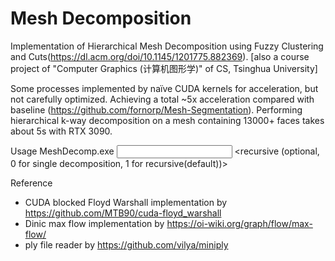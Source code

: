 # Mesh Decomposition
Implementation of Hierarchical Mesh Decomposition using Fuzzy Clustering and Cuts(https://dl.acm.org/doi/10.1145/1201775.882369). [also a course project of "Computer Graphics (计算机图形学)" of CS, Tsinghua University]

Some processes implemented by naïve CUDA kernels for acceleration, but not carefully optimized. Achieving a total ~5x acceleration compared with baseline (https://github.com/fornorp/Mesh-Segmentation). Performing hierarchical k-way decomposition on a mesh containing 13000+ faces takes about 5s with RTX 3090.

Usage
MeshDecomp.exe <input> <output> <recursive (optional, 0 for single decomposition, 1 for recursive(default))>

Reference

* CUDA blocked Floyd Warshall implementation by https://github.com/MTB90/cuda-floyd_warshall
* Dinic max flow implementation by https://oi-wiki.org/graph/flow/max-flow/
* ply file reader by https://github.com/vilya/miniply

